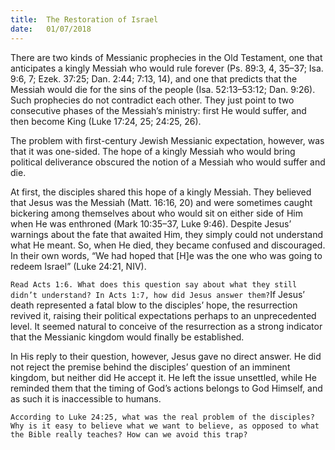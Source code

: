 ```yaml
---
title:  The Restoration of Israel
date:   01/07/2018
---
```


There are two kinds of Messianic prophecies in the Old Testament, one that anticipates a kingly Messiah who would rule forever (Ps. 89:3, 4, 35–37; Isa. 9:6, 7; Ezek. 37:25; Dan. 2:44; 7:13, 14), and one that predicts that the Messiah would die for the sins of the people (Isa. 52:13–53:12; Dan. 9:26). Such prophecies do not contradict each other. They just point to two consecutive phases of the Messiah’s ministry: first He would suffer, and then become King (Luke 17:24, 25; 24:25, 26).

The problem with first-century Jewish Messianic expectation, however, was that it was one-sided. The hope of a kingly Messiah who would bring political deliverance obscured the notion of a Messiah who would suffer and die.

At first, the disciples shared this hope of a kingly Messiah. They believed that Jesus was the Messiah (Matt. 16:16, 20) and were sometimes caught bickering among themselves about who would sit on either side of Him when He was enthroned (Mark 10:35–37, Luke 9:46). Despite Jesus’ warnings about the fate that awaited Him, they simply could not understand what He meant. So, when He died, they became confused and discouraged. In their own words, “We had hoped that [H]e was the one who was going to redeem Israel” (Luke 24:21, NIV).

`Read Acts 1:6. What does this question say about what they still didn’t understand? In Acts 1:7, how did Jesus answer them?`If Jesus’ death represented a fatal blow to the disciples’ hope, the resurrection revived it, raising their political expectations perhaps to an unprecedented level. It seemed natural to conceive of the resurrection as a strong indicator that the Messianic kingdom would finally be established. 

In His reply to their question, however, Jesus gave no direct answer. He did not reject the premise behind the disciples’ question of an imminent kingdom, but neither did He accept it. He left the issue unsettled, while He reminded them that the timing of God’s actions belongs to God Himself, and as such it is inaccessible to humans.

`According to Luke 24:25, what was the real problem of the disciples? Why is it easy to believe what we want to believe, as opposed to what the Bible really teaches? How can we avoid this trap?`